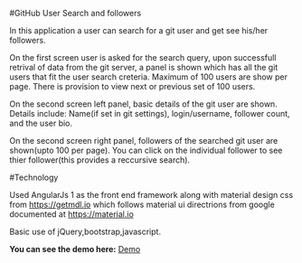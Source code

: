 #GitHub User Search and followers

In this application a user can search for a git user and get see his/her followers.

On the first screen user is asked for the search query, upon successfull retrival of data from the git server, a panel is shown which has all the git users that fit the user search creteria. Maximum of 100 users are show per page. There is provision to view next or previous set of 100 users.

On the second screen left panel, basic details of the git user are shown. Details include: Name(if set in git settings), login/username, follower count, and the user bio.

On the second screen right panel, followers of the searched git user are shown(upto 100 per page). You can click on the individual follower to see thier follower(this provides a reccursive search).

#Technology

Used AngularJs 1 as the front end framework along with material design css from https://getmdl.io which follows material ui directrions from google documented at https://material.io

Basic use of jQuery,bootstrap,javascript.

**You can see the demo here:**  [Demo](https://udareaniket.github.io/gitUserSearch/)

